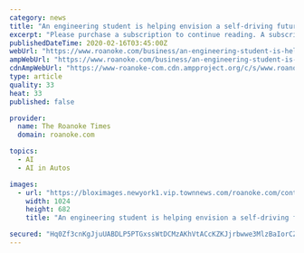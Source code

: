 ```yaml
---
category: news
title: "An engineering student is helping envision a self-driving future for people with disabilities"
excerpt: "Please purchase a subscription to continue reading. A subscription is required to continue reading. If you are a current subscriber please click Sign Up or Login to activate your digital access. If not, please click Sign Up to subscribe. If you are a ..."
publishedDateTime: 2020-02-16T03:45:00Z
webUrl: "https://www.roanoke.com/business/an-engineering-student-is-helping-envision-a-self-driving-future/article_4d167d71-d886-503c-831a-14d5563664fd.html"
ampWebUrl: "https://www.roanoke.com/business/an-engineering-student-is-helping-envision-a-self-driving-future/article_4d167d71-d886-503c-831a-14d5563664fd.amp.html"
cdnAmpWebUrl: "https://www-roanoke-com.cdn.ampproject.org/c/s/www.roanoke.com/business/an-engineering-student-is-helping-envision-a-self-driving-future/article_4d167d71-d886-503c-831a-14d5563664fd.amp.html"
type: article
quality: 33
heat: 33
published: false

provider:
  name: The Roanoke Times
  domain: roanoke.com

topics:
  - AI
  - AI in Autos

images:
  - url: "https://bloximages.newyork1.vip.townnews.com/roanoke.com/content/tncms/assets/v3/editorial/e/48/e48d2527-58d8-574c-9067-a24e2654a49a/5e39e3893049e.image.jpg?resize=1024%2C682"
    width: 1024
    height: 682
    title: "An engineering student is helping envision a self-driving future for people with disabilities"

secured: "Hq0Zf3cnKgJjuUABDLP5PTGxssWtDCMzAKhVtACcKZKJjrbwwe3MlzBaIorCZ0CaCi00OB/n/GZisJeoU6Wq0ngo3Ncyxo8tEEd8YBA4KotbfiDg7643xFJrQQ1+vztk9d5DxDA17TrpeVrqxaKLna0SGGSFhxajvIThcUS3zgx+sdAMBN/yNRFM0GBoLhZumoZYa3tL6gwarjWCm2Tu5GAD08wHWZ/wVWR5+yL1MuX4oRgg0OUY0RPtXM4ZjC58muhE/U6hgbwDqWzgze3h+a/batH7iZMqJG0vh+xQAfHPGWoKne42XuG4adEidUtN;xff6wxnKULIar5GG2X7BTQ=="
---
```


